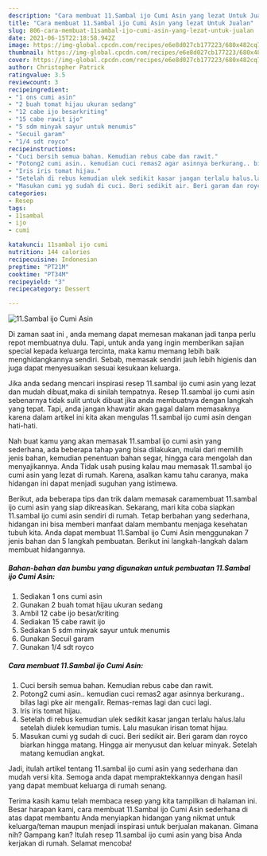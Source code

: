 ```yaml
---
description: "Cara membuat 11.Sambal ijo Cumi Asin yang lezat Untuk Jualan"
title: "Cara membuat 11.Sambal ijo Cumi Asin yang lezat Untuk Jualan"
slug: 806-cara-membuat-11sambal-ijo-cumi-asin-yang-lezat-untuk-jualan
date: 2021-06-15T22:18:58.942Z
image: https://img-global.cpcdn.com/recipes/e6e8d027cb177223/680x482cq70/11sambal-ijo-cumi-asin-foto-resep-utama.jpg
thumbnail: https://img-global.cpcdn.com/recipes/e6e8d027cb177223/680x482cq70/11sambal-ijo-cumi-asin-foto-resep-utama.jpg
cover: https://img-global.cpcdn.com/recipes/e6e8d027cb177223/680x482cq70/11sambal-ijo-cumi-asin-foto-resep-utama.jpg
author: Christopher Patrick
ratingvalue: 3.5
reviewcount: 3
recipeingredient:
- "1 ons cumi asin"
- "2 buah tomat hijau ukuran sedang"
- "12 cabe ijo besarkriting"
- "15 cabe rawit ijo"
- "5 sdm minyak sayur untuk menumis"
- "Secuil garam"
- "1/4 sdt royco"
recipeinstructions:
- "Cuci bersih semua bahan. Kemudian rebus cabe dan rawit."
- "Potong2 cumi asin.. kemudian cuci remas2 agar asinnya berkurang.. bilas lagi pke air mengalir. Remas-remas lagi dan cuci lagi."
- "Iris iris tomat hijau."
- "Setelah di rebus kemudian ulek sedikit kasar jangan terlalu halus.lalu setelah diulek kemudian tumis. Lalu masukan irisan tomat hijau."
- "Masukan cumi yg sudah di cuci. Beri sedikit air. Beri garam dan royco biarkan hingga matang. Hingga air menyusut dan keluar minyak. Setelah matang kemudian angkat."
categories:
- Resep
tags:
- 11sambal
- ijo
- cumi

katakunci: 11sambal ijo cumi 
nutrition: 144 calories
recipecuisine: Indonesian
preptime: "PT21M"
cooktime: "PT34M"
recipeyield: "3"
recipecategory: Dessert

---
```



![11.Sambal ijo Cumi Asin](https://img-global.cpcdn.com/recipes/e6e8d027cb177223/680x482cq70/11sambal-ijo-cumi-asin-foto-resep-utama.jpg)

Di zaman  saat ini , anda memang dapat memesan makanan jadi tanpa perlu repot membuatnya dulu. Tapi, untuk anda yang ingin memberikan sajian special kepada keluarga tercinta, maka kamu memang lebih baik menghidangkannya sendiri. Sebab, memasak sendiri jauh lebih higienis dan juga dapat menyesuaikan sesuai kesukaan keluarga.

Jika anda sedang mencari inspirasi resep 11.sambal ijo cumi asin yang lezat dan mudah dibuat,maka di sinilah tempatnya. Resep 11.sambal ijo cumi asin  sebenarnya tidak sulit untuk dibuat jika anda membuatnya dengan langkah yang tepat. Tapi, anda jangan khawatir akan gagal dalam memasaknya 
karena dalam artikel ini kita akan mengulas 11.sambal ijo cumi asin dengan hati-hati.  



Nah buat kamu yang akan memasak 11.sambal ijo cumi asin yang sederhana, ada beberapa tahap yang bisa dilakukan, mulai dari memilih jenis bahan, kemudian penentuan bahan segar, hingga cara mengolah dan menyajikannya. Anda Tidak usah pusing kalau mau memasak 11.sambal ijo cumi asin yang lezat di rumah. Karena, asalkan kamu  tahu caranya, maka hidangan ini dapat menjadi suguhan yang istimewa.

Berikut, ada beberapa tips dan trik dalam memasak caramembuat 11.sambal ijo cumi asin yang siap dikreasikan. Sekarang, mari kita coba siapkan 11.sambal ijo cumi asin sendiri di rumah. Tetap berbahan yang sederhana, hidangan ini bisa memberi manfaat dalam membantu menjaga kesehatan tubuh kita. Anda dapat membuat 11.Sambal ijo Cumi Asin menggunakan 7 jenis bahan dan 5 langkah pembuatan. Berikut ini langkah-langkah dalam membuat hidangannya.

<!--inarticleads1-->

##### Bahan-bahan dan bumbu yang digunakan untuk pembuatan 11.Sambal ijo Cumi Asin:

1. Sediakan 1 ons cumi asin
1. Gunakan 2 buah tomat hijau ukuran sedang
1. Ambil 12 cabe ijo besar/kriting
1. Sediakan 15 cabe rawit ijo
1. Sediakan 5 sdm minyak sayur untuk menumis
1. Gunakan Secuil garam
1. Gunakan 1/4 sdt royco




<!--inarticleads2-->

##### Cara membuat 11.Sambal ijo Cumi Asin:

1. Cuci bersih semua bahan. Kemudian rebus cabe dan rawit.
1. Potong2 cumi asin.. kemudian cuci remas2 agar asinnya berkurang.. bilas lagi pke air mengalir. Remas-remas lagi dan cuci lagi.
1. Iris iris tomat hijau.
1. Setelah di rebus kemudian ulek sedikit kasar jangan terlalu halus.lalu setelah diulek kemudian tumis. Lalu masukan irisan tomat hijau.
1. Masukan cumi yg sudah di cuci. Beri sedikit air. Beri garam dan royco biarkan hingga matang. Hingga air menyusut dan keluar minyak. Setelah matang kemudian angkat.




Jadi, itulah artikel tentang  11.sambal ijo cumi asin  yang sederhana dan mudah versi kita. Semoga anda dapat mempraktekkannya dengan hasil yang dapat membuat keluarga di rumah senang. 

Terima kasih kamu telah membaca resep yang kita tampilkan di halaman ini. Besar harapan kami, cara membuat  11.Sambal ijo Cumi Asin sederhana di atas dapat membantu Anda menyiapkan hidangan yang nikmat untuk keluarga/teman maupun menjadi inspirasi untuk berjualan makanan. Gimana nih? Gampang kan? Itulah resep 11.sambal ijo cumi asin yang bisa Anda kerjakan di rumah. Selamat mencoba!


